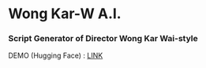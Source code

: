 # Wong Kar-W A.I.  

### Script Generator of Director Wong Kar Wai-style
  
DEMO (Hugging Face) : [LINK](https://huggingface.co/spaces/Hantaeha/wong_karwai)
